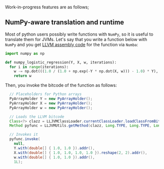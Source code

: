 Work-in-progress features are as follows;

## NumPy-aware translation and runtime

Most of python users possibly write functions with `NumPy`, so it is useful to translate them for JVMs.
Let's say that you write a function below with `NumPy` and
you get [LLVM assembly code](../examples/numpy_logistic_regression.ll) for the function via `Numba`:

```python
import numpy as np

def numpy_logistic_regression(Y, X, w, iterations):
  for i in range(iterations):
    w -= np.dot(((1.0 / (1.0 + np.exp(-Y * np.dot(X, w))) - 1.0) * Y), X)
    return w
```

Then, you invoke the bitcode of the function as follows:

```java
  // Placeholders for Python arrays
  PyArrayHolder Y = new PyArrayHolder();
  PyArrayHolder X = new PyArrayHolder();
  PyArrayHolder w = new PyArrayHolder();

  // Loads the LLVM bitcode
  Class<?> clazz = LLJVMClassLoader.currentClassLoader.loadClassFromBitcodeFile("numpy_logistic_regression.bc");
  Method pyfunc = LLJVMUtils.getMethod(clazz, Long.TYPE, Long.TYPE, Long.TYPE, Long.TYPE);

  // Invokes it
  pyfunc.invoke(
    null,
    Y.with(double[] { 1.0, 1.0 }).addr(),
    X.with(double[] { 1.0, 1.0, 1.0, 1.0 }).reshape(2, 2).addr(),
    w.with(double[] { 1.0, 1.0 }).addr(),
    1L);
```

